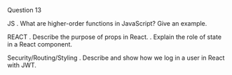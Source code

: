 Question 13

JS
. What are higher-order functions in JavaScript? Give an example.

REACT
. Describe the purpose of props in React.
. Explain the role of state in a React component.

Security/Routing/Styling
. Describe and show how we log in a user in React with JWT.